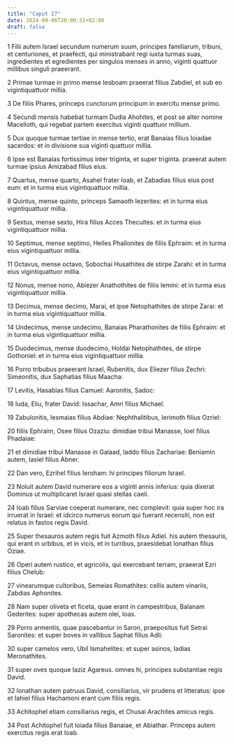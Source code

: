 ```yaml
---
title: "Caput 27"
date: 2024-09-06T20:00:51+02:00
draft: false
---
```



1 Filii autem Israel secundum numerum suum, principes familiarum, tribuni, et centuriones, et praefecti, qui ministrabant regi iuxta turmas suas, ingredientes et egredientes per singulos menses in anno, viginti quattuor millibus singuli praeerant.

2 Primae turmae in primo mense Iesboam praeerat filius Zabdiel, et sub eo vigintiquattuor millia.

3 De filiis Phares, princeps cunctorum principum in exercitu mense primo.

4 Secundi mensis habebat turmam Dudia Ahohites, et post se alter nomine Macelloth, qui regebat partem exercitus viginti quattuor millium.

5 Dux quoque turmae tertiae in mense tertio, erat Banaias filius Ioiadae sacerdos: et in divisione sua viginti quattuor millia.

6 Ipse est Banaias fortissimus inter triginta, et super triginta. praeerat autem turmae ipsius Amizabad filius eius.

7 Quartus, mense quarto, Asahel frater Ioab, et Zabadias filius eius post eum: et in turma eius vigintiquattuor millia.

8 Quintus, mense quinto, princeps Samaoth Iezerites: et in turma eius vigintiquattuor millia.

9 Sextus, mense sexto, Hira filius Acces Thecuites: et in turma eius vigintiquattuor millia.

10 Septimus, mense septimo, Helles Phallonites de filiis Ephraim: et in turma eius vigintiquattuor millia.

11 Octavus, mense octavo, Sobochai Husathites de stirpe Zarahi: et in turma eius vigintiquattuor millia.

12 Nonus, mense nono, Abiezer Anathothites de filiis Iemini: et in turma eius vigintiquattuor millia.

13 Decimus, mense decimo, Marai, et ipse Netophathites de stirpe Zarai: et in turma eius vigintiquattuor millia.

14 Undecimus, mense undecimo, Banaias Pharathonites de filiis Ephraim: et in turma eius vigintiquattuor millia.

15 Duodecimus, mense duodecimo, Holdai Netophathites, de stirpe Gothoniel: et in turma eius vigintiquattuor millia.

16 Porro tribubus praeerant Israel, Rubenitis, dux Eliezer filius Zechri: Simeonitis, dux Saphatias filius Maacha:

17 Levitis, Hasabias filius Camuel: Aaronitis, Sadoc:

18 Iuda, Eliu, frater David: Issachar, Amri filius Michael.

19 Zabulonitis, Iesmaias filius Abdiae: Nephthalitibus, Ierimoth filius Ozriel:

20 filiis Ephraim, Osee filius Ozaziu: dimidiae tribui Manasse, Ioel filius Phadaiae:

21 et dimidiae tribui Manasse in Galaad, Iaddo filius Zachariae: Beniamin autem, Iasiel filius Abner.

22 Dan vero, Ezrihel filius Ieroham: hi principes filiorum Israel.

23 Noluit autem David numerare eos a viginti annis inferius: quia dixerat Dominus ut multiplicaret Israel quasi stellas caeli.

24 Ioab filius Sarviae coeperat numerare, nec complevit: quia super hoc ira irruerat in Israel: et idcirco numerus eorum qui fuerant recensiti, non est relatus in fastos regis David.

25 Super thesauros autem regis fuit Azmoth filius Adiel. his autem thesauris, qui erant in urbibus, et in vicis, et in turribus, praesidebat Ionathan filius Oziae.

26 Operi autem rustico, et agricolis, qui exercebant terram, praeerat Ezri filius Chelub:

27 vinearumque cultoribus, Semeias Romathites: cellis autem vinariis, Zabdias Aphonites.

28 Nam super oliveta et ficeta, quae erant in campestribus, Balanam Gederites: super apothecas autem olei, Ioas.

29 Porro armentis, quae pascebantur in Saron, praepositus fuit Setrai Saronites: et super boves in vallibus Saphat filius Adli:

30 super camelos vero, Ubil Ismahelites: et super asinos, Iadias Meronathites.

31 super oves quoque Iaziz Agareus. omnes hi, principes substantiae regis David.

32 Ionathan autem patruus David, consiliarius, vir prudens et litteratus: ipse et Iahiel filius Hachamoni erant cum filiis regis.

33 Achitophel etiam consiliarius regis, et Chusai Arachites amicus regis.

34 Post Achitophel fuit Ioiada filius Banaiae, et Abiathar. Princeps autem exercitus regis erat Ioab.

